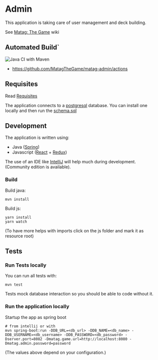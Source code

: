 # Admin

This application is taking care of user management and deck building.


See [Matag: The Game](https://github.com/MatagTheGame/matag-the-game/wiki) wiki


## Automated Build`

![Java CI with Maven](https://github.com/MatagTheGame/matag-admin/workflows/Java%20CI%20with%20Maven/badge.svg)
 - https://github.com/MatagTheGame/matag-admin/actions 
 

## Requisites

Read [Requisites](https://github.com/MatagTheGame/game/wiki/Requisites)
 
The application connects to a [postgresql](https://www.postgresql.org/) database.
You can install one locally and then run the [schema.sql](src/main/resource/schema.sql)

## Development

The application is written using:
 * Java ([Spring](https://spring.io/))
  * Javascript ([React](https://reactjs.org/) + [Redux](https://redux.js.org/))

The use of an IDE like [IntelliJ](https://www.jetbrains.com/idea/download/) will help much during development.
(Community edition is available).


### Build

Build java:

    mvn install
    
Build js:

    yarn install
    yarn watch
    
(To have more helps with imports click on the js folder and mark it as resource root)
    

## Tests

### Run Tests locally

You can run all tests with:

    mvn test

Tests mock database interaction so you should be able to code without it.


### Run the application locally

Startup the app as spring boot

    # from intellij or with
    mvn spring-boot:run -DDB_URL=<db_url> -DDB_NAME=<db_name> -DDB_USERNAME=<db_username> -DDB_PASSWORD=<db_password> -Dserver.port=8082 -Dmatag.game.url=http://localhost:8080 -Dmatag.admin.password=password
    
(The values above depend on your configuration.)

